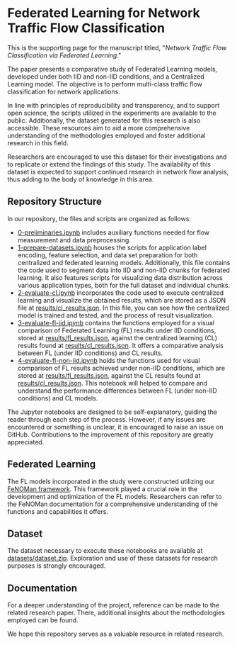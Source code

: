 # Federated Learning for Network Traffic Flow Classification

This is the supporting page for the manuscript titled, "*Network Traffic Flow Classification via Federated Learning*."

The paper presents a comparative study of Federated Learning models, developed under both IID and non-IID conditions, and a Centralized Learning model. The objective is to perform multi-class traffic flow classification for network applications.

In line with principles of reproducibility and transparency, and to support open science, the scripts utilized in the experiments are available to the public. Additionally, the dataset generated for this research is also accessible. These resources aim to aid a more comprehensive understanding of the methodologies employed and foster additional research in this field.

Researchers are encouraged to use this dataset for their investigations and to replicate or extend the findings of this study. The availability of this dataset is expected to support continued research in network flow analysis, thus adding to the body of knowledge in this area.

## Repository Structure

In our repository, the files and scripts are organized as follows:
 - [0-preliminaries.ipynb](0-preliminaries.ipynb) includes auxiliary functions needed for flow measurement and data preprocessing.
 - [1-prepare-datasets.ipynb](1-prepare-datasets.ipynb) houses the scripts for application label encoding, feature selection, and data set preparation for both centralized and federated learning models. Additionally, this file contains the code used to segment data into IID and non-IID chunks for federated learning. It also features scripts for visualizing data distribution across various application types, both for the full dataset and individual chunks.
 - [2-evaluate-cl.ipynb](2-evaluate-cl.ipynb) incorporates the code used to execute centralized learning and visualize the obtained results, which are stored as a JSON file at [results/cl_results.json](results/cl_results.json). In this file, you can see how the centralized model is trained and tested, and the process of result visualization.
 - [3-evaluate-fl-iid.ipynb](3-evaluate-fl-iid.ipynb) contains the functions employed for a visual comparison of Federated Learning (FL) results under IID conditions, stored at [results/fl_results.json](results/fl_results.json), against the centralized learning (CL) results found at [results/cl_results.json](results/cl_results.json). It offers a comparative analysis between FL (under IID conditions) and CL results.
 - [4-evaluate-fl-non-iid.ipynb](3-evaluate-fl-non-iid.ipynb) holds the functions used for visual comparison of FL results achieved under non-IID conditions, which are stored at [results/fl_results.json](results/fl_results.json), against the CL results found at [results/cl_results.json](results/cl_results.json). This notebook will helped to compare and understand the performance differences between FL (under non-IID conditions) and CL models.

The Jupyter notebooks are designed to be self-explanatory, guiding the reader through each step of the process. However, if any issues are encountered or something is unclear, it is encouraged to raise an issue on GitHub. Contributions to the improvement of this repository are greatly appreciated.

## Federated Learning

The FL models incorporated in the study were constructed utilizing our [FeNOMan framework](https://www.nfstream.org/fenoman.github.io/). This framework played a crucial role in the development and optimization of the FL models. Researchers can refer to the FeNOMan documentation for a comprehensive understanding of the functions and capabilities it offers.

## Dataset

The dataset necessary to execute these notebooks are available at [datasets/dataset.zip](datasets/dataset.zip). Exploration and use of these datasets for research purposes is strongly encouraged.

## Documentation

For a deeper understanding of the project, reference can be made to the related research paper. There, additional insights about the methodologies employed can be found.

We hope this repository serves as a valuable resource in related research.



